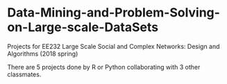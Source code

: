 # Data-Mining-and-Problem-Solving-on-Large-scale-DataSets
Projects for EE232 Large Scale Social and Complex Networks: Design and Algorithms (2018 spring)

There are 5 projects done by R or Python collaborating with 3 other classmates.
